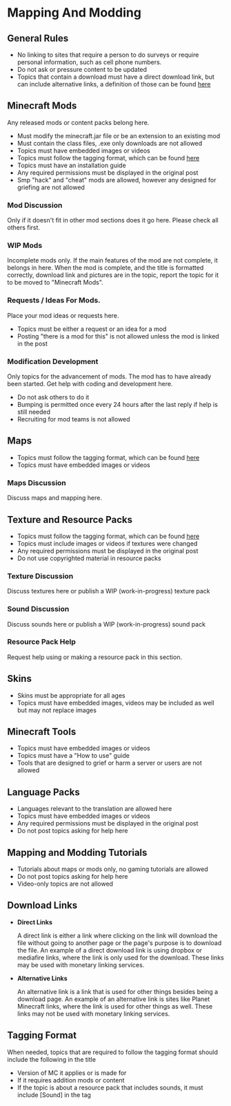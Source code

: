 # Mapping And Modding

## General Rules

* No linking to sites that require a person to do surveys or require personal information, such as cell phone numbers.
* Do not ask or pressure content to be updated
* Topics that contain a download must have a direct download link, but can include alternative links, a definition of those can be found [here](#mapping_and_modding:download_links)

## Minecraft Mods

Any released mods or content packs belong here.

* Must modify the minecraft.jar file or be an extension to an existing mod
* Must contain the class files, .exe only downloads are not allowed
* Topics must have embedded images or videos
* Topics must follow the tagging format, which can be found [here](#mapping_and_modding:tagging_format)
* Topics must have an installation guide
* Any required permissions must be displayed in the original post
* Smp "hack" and "cheat" mods are allowed, however any designed for griefing are not allowed

### Mod Discussion

Only if it doesn't fit in other mod sections does it go here. Please check all others first.

### WIP Mods

Incomplete mods only. If the main features of the mod are not complete, it belongs in here. When the mod is complete, and the title is formatted correctly, 
download link and pictures are in the topic, report the topic for it to be moved to "Minecraft Mods".

### Requests / Ideas For Mods.

Place your mod ideas or requests here.

* Topics must be either a request or an idea for a mod
* Posting "there is a mod for this" is not allowed unless the mod is linked in the post

### Modification Development

Only topics for the advancement of mods. The mod has to have already been started. Get help with coding and development here. 

* Do not ask others to do it
* Bumping is permitted once every 24 hours after the last reply if help is still needed
* Recruiting for mod teams is not allowed

## Maps

* Topics must follow the tagging format, which can be found [here](#mapping_and_modding:tagging_format)
* Topics must have embedded images or videos

### Maps Discussion

Discuss maps and mapping here.

## Texture and Resource Packs

* Topics must follow the tagging format, which can be found [here](#mapping_and_modding:tagging_format)
* Topics must include images or videos if textures were changed
* Any required permissions must be displayed in the original post
* Do not use copyrighted material in resource packs

### Texture Discussion

Discuss textures here or publish a WIP (work-in-progress) texture pack

### Sound Discussion

Discuss sounds here or publish a WIP (work-in-progress) sound pack

### Resource Pack Help

Request help using or making a resource pack in this section.

## Skins

* Skins must be appropriate for all ages
* Topics must have embedded images, videos may be included as well but may not replace images

## Minecraft Tools

* Topics must have embedded images or videos
* Topics must have a "How to use" guide
* Tools that are designed to grief or harm a server or users are not allowed

## Language Packs

* Languages relevant to the translation are allowed here
* Topics must have embedded images or videos
* Any required permissions must be displayed in the original post
* Do not post topics asking for help here

## Mapping and Modding Tutorials

* Tutorials about maps or mods only, no gaming tutorials are allowed
* Do not post topics asking for help here
* Video-only topics are not allowed

## Download Links

* __Direct Links__

  A direct link is either a link where clicking on the link will download the file without going to another page or the page's purpose is to download the file. 
  An example of a direct download link is using dropbox or mediafire links, where the link is only used for the download. 
  These links may be used with monetary linking services.

* __Alternative Links__

  An alternative link is a link that is used for other things besides being a download page.
  An example of an alternative link is sites like Planet Minecraft links, where the link is used for other things as well.
  These links may not be used with monetary linking services.
  
## Tagging Format

When needed, topics that are required to follow the tagging format should include the following in the title

 * Version of MC it applies or is made for
 * If it requires addition mods or content
 * If the topic is about a resource pack that includes sounds, it must include [Sound] in the tag
